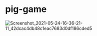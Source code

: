 # pig-game

![Screenshot_2021-05-24-16-36-21-11_42dcac4db48c1eac7683d0df186cded5](https://user-images.githubusercontent.com/65083607/119339411-bf046600-bcae-11eb-9975-06eff822d145.jpg)
